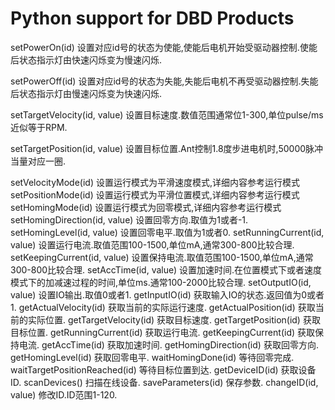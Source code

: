 # Python support for DBD Products
setPowerOn(id) 	设置对应id号的状态为使能,使能后电机开始受驱动器控制.使能后状态指示灯由快速闪烁变为慢速闪烁.

setPowerOff(id) 	设置对应id号的状态为失能,失能后电机不再受驱动器控制.失能后状态指示灯由慢速闪烁变为快速闪烁.

setTargetVelocity(id, value) 	设置目标速度.数值范围通常位1-300,单位pulse/ms近似等于RPM.

setTargetPosition(id, value) 	设置目标位置.Ant控制1.8度步进电机时,50000脉冲当量对应一圈.

setVelocityMode(id) 	设置运行模式为平滑速度模式,详细内容参考运行模式
setPositionMode(id) 	设置运行模式为平滑位置模式,详细内容参考运行模式
setHomingMode(id) 	设置运行模式为回零模式,详细内容参考运行模式
setHomingDirection(id, value) 	设置回零方向.取值为1或者-1.
setHomingLevel(id, value) 	设置回零电平.取值为1或者0.
setRunningCurrent(id, value) 	设置运行电流.取值范围100-1500,单位mA,通常300-800比较合理.
setKeepingCurrent(id, value) 	设置保持电流.取值范围100-1500,单位mA,通常300-800比较合理.
setAccTime(id, value) 	设置加速时间.在位置模式下或者速度模式下的加减速过程的时间,单位ms.通常100-2000比较合理.
setOutputIO(id, value) 	设置IO输出.取值0或者1.
getInputIO(id) 	获取输入IO的状态.返回值为0或者1.
getActualVelocity(id) 	获取当前的实际运行速度.
getActualPosition(id) 	获取当前的实际位置.
getTargetVelocity(id) 	获取目标速度.
getTargetPosition(id) 	获取目标位置.
getRunningCurrent(id) 	获取运行电流.
getKeepingCurrent(id) 	获取保持电流.
getAccTime(id) 	获取加速时间.
getHomingDirection(id) 	获取回零方向.
getHomingLevel(id) 	获取回零电平.
waitHomingDone(id) 	等待回零完成.
waitTargetPositionReached(id) 	等待目标位置到达.
getDeviceID(id) 	获取设备ID.
scanDevices() 	扫描在线设备.
saveParameters(id) 	保存参数.
changeID(id, value) 	修改ID.ID范围1-120.
